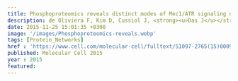 ```yaml
---
title: Phosphoproteomics reveals distinct modes of Mec1/ATR signaling during DNA replication
description: de Oliviera F, Kim D, Cussiol J, <strong><u>Das J</u></strong>, Jeong M, Doerfler L, Schmidt K, Yu H, Smolka M
date: 2015-11-25 15:01:35 +0300
image: '/images/Phosphoproteomics-reveals.webp'
tags: [Protein_Networks]
href : 'https://www.cell.com/molecular-cell/fulltext/S1097-2765(15)00092-1?_returnURL=https%3A%2F%2Flinkinghub.elsevier.com%2Fretrieve%2Fpii%2FS1097276515000921%3Fshowall%3Dtrue'
published: Molecular Cell 2015
year : 2015
featured:
---
```

